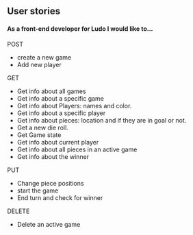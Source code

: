 ## User stories

#### As a front-end developer for Ludo I would like to...

POST

- create a new game
- Add new player

GET

- Get info about all games
- Get info about a specific game
- Get info about Players: names and color.
- Get info about a specific player
- Get info about pieces: location and if they are in goal or not.
- Get a new die roll.
- Get Game state
- Get info about current player
- Get info about all pieces in an active game
- Get info about the winner

PUT

- Change piece positions
- start the game 
- End turn and check for winner

DELETE

- Delete an active game